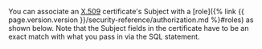 You can associate an [X.509](https://en.wikipedia.org/wiki/X.509) certificate's Subject with a [role]({% link {{ page.version.version }}/security-reference/authorization.md %}#roles) as shown below. Note that the Subject fields in the certificate have to be an exact match with what you pass in via the SQL statement.
